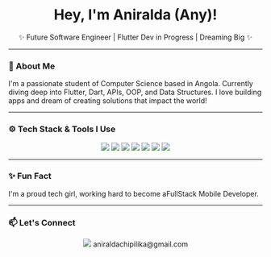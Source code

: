 <h1 align="center">Hey, I'm Aniralda (Any)!</h1>
<p align="center">✨ Future Software Engineer | Flutter Dev in Progress | Dreaming Big ✨</p>

---

### 🚀 About Me

I'm a passionate student of Computer Science based in Angola. Currently diving deep into Flutter, Dart, APIs, OOP, and Data Structures. I love building apps and dream of creating solutions that impact the world!

---

### ⚙ Tech Stack & Tools I Use

<p align="center">
  <img src="https://img.shields.io/badge/C-00599C?style=for-the-badge&logo=c&logoColor=white" />
  <img src="https://img.shields.io/badge/Dart-0175C2?style=for-the-badge&logo=dart&logoColor=white" />
  <img src="https://img.shields.io/badge/Flutter-02569B?style=for-the-badge&logo=flutter&logoColor=white" />
  <img src="https://img.shields.io/badge/VS Code-007ACC?style=for-the-badge&logo=visual-studio-code&logoColor=white" />
  <img src="https://img.shields.io/badge/PostgreSQL-336791?style=for-the-badge&logo=postgresql&logoColor=white" />
  <img src="https://img.shields.io/badge/JSON-000000?style=for-the-badge&logo=json&logoColor=white" />
  <img src="https://img.shields.io/badge/API-FF6C37?style=for-the-badge&logo=api&logoColor=white" />
</p>

---

### ✨ Fun Fact

I'm a proud tech girl, working hard to become aFullStack Mobile Developer.

---

### 📫 Let's Connect

<p align="center">
  <a href="https://github.com/teu_username"><img src="https://img.shields.io/badge/GitHub-Any-black?style=for-the-badge&logo=github&logoColor=white" /></a>
     aniraldachipilika@gmail.com <!--Adiciona links do LinkedIn, portfólio ou e-mail aqui se quiseres https://www.instagram.com/_sweetstack_?igsh=OGtlNjJibHlpMTBt-->
</p>


